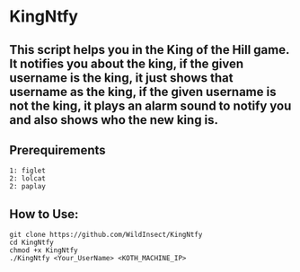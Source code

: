 # KingNtfy

This script helps you in the King of the Hill game. It notifies you about the king, if the given username is the king, it just shows that username as the king, if the given username is not the king, it plays an alarm sound to notify you and also shows who the new king is.
-----------------------------
## Prerequirements
```
1: figlet
2: lolcat
2: paplay
```
## How to Use:
```
git clone https://github.com/WildInsect/KingNtfy
cd KingNtfy
chmod +x KingNtfy
./KingNtfy <Your_UserName> <KOTH_MACHINE_IP>
```
